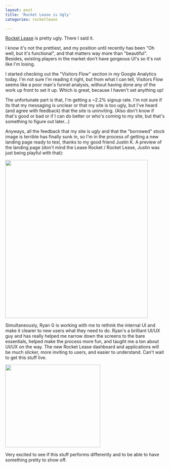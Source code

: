 ```yaml
---
layout: post
title: 'Rocket Lease is Ugly'
categories: rocketlease

---
```


<a href="http://rocketlease.com">Rocket Lease</a> is pretty ugly.  There I said it.

I know it's not the prettiest, and my position until recently has been "Oh well, but it's functional", and that matters way more than "beautiful".  Besides, existing players in the market don't have gorgeous UI's so it's not like I'm losing.

I started checking out the "Visitors Flow" section in my Google Analytics today.  I'm not sure I'm reading it right, but from what I can tell, Visitors Flow seems like a poor man's funnel analysis, without having done any of the work up front to set it up.  Which is great, because I haven't set anything up!

The unfortunate part is that, I'm getting a ~2.2% signup rate.  I'm not sure if its that my messaging is unclear or that my site is too ugly, but I've heard (and agree with feedback) that the site is uninviting.  (Also don't know if that's good or bad or if I can do better or who's coming to my site, but that's something to figure out later...)

Anyways, all the feedback that my site is ugly and that the "borrowed" stock image is terrible has finally sunk in, so I'm in the process of getting a new landing page ready to test, thanks to my good friend Justin K.  A preview of the landing page (don't mind the Lease Rocket / Rocket Lease, Justin was just being playful with that):

<a href="http://ezliu.com/wp-content/uploads/2012/05/photo.jpg"><img src="http://ezliu.com/wp-content/uploads/2012/05/photo-923x1024.jpg" alt="" title="New Landing Page Mockup" width="450" height="499" class="aligncenter size-large wp-image-193" /></a>

Simultaneously, Ryan G is working with me to rethink the internal UI and make it clearer to new users what they need to do. Ryan's a brilliant UI/UX guy and has really helped me narrow down the screens to the bare essentials, helped make the process more fun, and taught me a ton about UI/UX on the way. The new Rocket Lease dashboard and applications will be much slicker, more inviting to users, and easier to understand.  Can't wait to get this stuff live.

<a href="http://ezliu.com/wp-content/uploads/2012/05/rentalslistpreview.png"><img src="http://ezliu.com/wp-content/uploads/2012/05/rentalslistpreview-300x261.png" alt="" title="rentalslistpreview" width="300" height="261" class="aligncenter size-medium wp-image-194" /></a>

Very excited to see if this stuff performs differently and to be able to have something pretty to show off.

